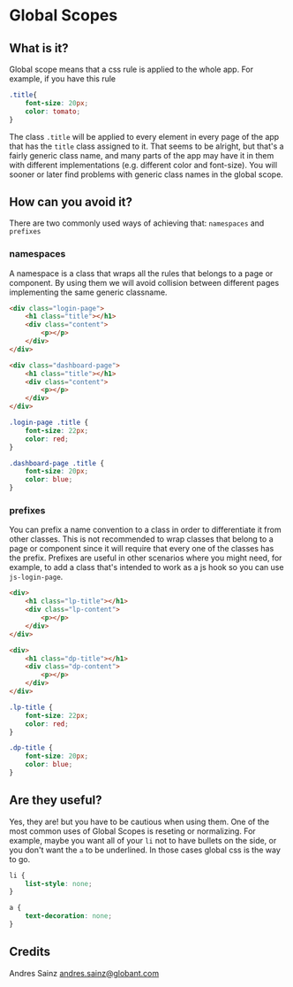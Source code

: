 # Global Scopes

## What is it?

Global scope means that a css rule is applied to the whole app. For example, if you have this rule

```css
.title{
    font-size: 20px;
    color: tomato;
}
```

The class `.title` will be applied to every element in every page of the app that has the `title` class assigned to it. That seems to be alright, but that's a fairly generic class name, and many parts of the app may have it in them with different implementations (e.g. different color and font-size). You will sooner or later find problems with generic class names in the global scope.

## How can you avoid it?

There are two commonly used ways of achieving that: `namespaces` and `prefixes`

### namespaces

A namespace is a class that wraps all the rules that belongs to a page or component. By using them we will avoid collision between different pages implementing the same generic classname.

```html
<div class="login-page">
    <h1 class="title"></h1>
    <div class="content">
        <p></p>
    </div>
</div>

<div class="dashboard-page">
    <h1 class="title"></h1>
    <div class="content">
        <p></p>
    </div>
</div>
```

```css
.login-page .title {
    font-size: 22px;
    color: red;
}

.dashboard-page .title {
    font-size: 20px;
    color: blue;
}
```

### prefixes

You can prefix a name convention to a class in order to differentiate it from other classes. This is not recommended to wrap classes that belong to a page or component since it will require that every one of the classes has the prefix. Prefixes are useful in other scenarios where you might need, for example, to add a class that's intended to work as a js hook so you can use `js-login-page`.

```html
<div>
    <h1 class="lp-title"></h1>
    <div class="lp-content">
        <p></p>
    </div>
</div>

<div>
    <h1 class="dp-title"></h1>
    <div class="dp-content">
        <p></p>
    </div>
</div>
```

```css
.lp-title {
    font-size: 22px;
    color: red;
}

.dp-title {
    font-size: 20px;
    color: blue;
}
```

## Are they useful?

Yes, they are! but you have to be cautious when using them. One of the most common uses of Global Scopes is reseting or normalizing. For example, maybe you want all of your `li` not to have bullets on the side, or you don't want the `a` to be underlined. In those cases global css is the way to go.

```css
li {
    list-style: none;
}

a {
    text-decoration: none;  
}
```

## Credits

Andres Sainz <andres.sainz@globant.com>
